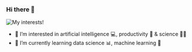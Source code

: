 ### Hi there 👋
![My interests!]([image_url](https://raw.githubusercontent.com/maryKanata/maryKanata/main/photo/hello%20world!.png))
- 👀 I’m interested in artificial intelligence 💻, productivity 💪 & science 👩‍🚀
- 🌱 I’m currently learning data science 📊, machine learning 🤖


